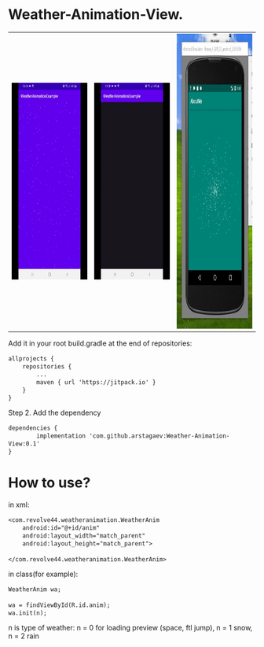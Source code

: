 # Weather-Animation-View.


<table style= padding:10px">
  <tr>
    <td>  <img src="./snowanim.gif"  alt="1" width = 300px height = 400px ></td>
    <td>  <img src="./rainanim.gif"  alt="1" width = 300px height = 400px ></td>
    <td>  <img src="./spaceanim.gif"  alt="1" width = 300px height = 600px ></td>
      
</table>


Add it in your root build.gradle at the end of repositories:

	allprojects {
		repositories {
			...
			maven { url 'https://jitpack.io' }
		}
	}
Step 2. Add the dependency

	dependencies {
	        implementation 'com.github.arstagaev:Weather-Animation-View:0.1'
	}
	
# How to use?

in xml:
    
    <com.revolve44.weatheranimation.WeatherAnim
        android:id="@+id/anim"
        android:layout_width="match_parent"
        android:layout_height="match_parent">

    </com.revolve44.weatheranimation.WeatherAnim>

in class(for example):
    
    WeatherAnim wa;
    
    wa = findViewById(R.id.anim);
    wa.init(n);
    
 n is type of weather:
 n = 0 for loading preview (space, ftl jump),
 n = 1 snow,
 n = 2 rain
